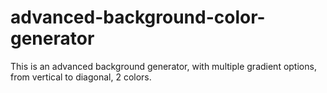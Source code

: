 # advanced-background-color-generator
This is an advanced background generator, with multiple gradient options, from vertical to diagonal, 2 colors.
